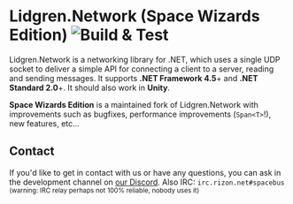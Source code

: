 # Lidgren.Network (Space Wizards Edition) ![Build & Test](https://github.com/space-wizards/lidgren-network-gen3/workflows/Build%20&%20Test/badge.svg)
Lidgren.Network is a networking library for .NET, which uses a single UDP socket to deliver a simple API for connecting a client to a server, reading and sending messages. It supports **.NET Framework 4.5**+ and **.NET Standard 2.0**+. It should also work in **Unity**.

**Space Wizards Edition** is a maintained fork of Lidgren.Network with improvements such as bugfixes, performance improvements (`Span<T>`!), new features, etc...

## Contact

If you'd like to get in contact with us or have any questions, you can ask in the development channel on [our Discord](https://discord.gg/t2jac3p). Also IRC: `irc.rizon.net#spacebus` <small>(warning: IRC relay perhaps not 100% reliable, nobody uses it)</small>